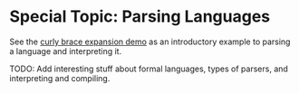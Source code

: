 # Special Topic: Parsing Languages
See the [curly brace expansion demo](https://github.com/devgr/py-brace-expansion) as an introductory example to parsing a language and interpreting it.

TODO: Add interesting stuff about formal languages, types of parsers, and interpreting and compiling.

